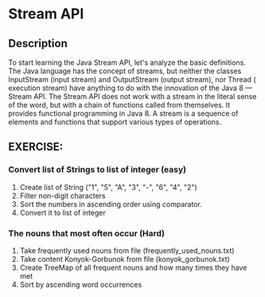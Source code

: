 # Stream API

## Description

To start learning the Java Stream API, let's analyze the basic definitions. The Java language has the concept of
streams, but neither the classes InputStream (input stream) and OutputStream (output stream), nor Thread (
execution stream) have anything to do with the innovation of the Java 8 — Stream API. The Stream API does not work with a
stream in the literal sense of the word, but with a chain of functions called from themselves. It provides
functional programming in Java 8. A stream is a sequence of elements and functions
that support various types of operations.

## EXERCISE:

### Convert list of Strings to list of integer (easy)

1. Create list of String ("1", "5", "A", "3", "-", "6", "4", "2")
2. Filter non-digit characters
3. Sort the numbers in ascending order using comparator.
4. Convert it to list of integer

### The nouns that most often occur (Hard)
1. Take frequently used nouns from file (frequently_used_nouns.txt)
2. Take content Konyok-Gorbunok from file (konyok_gorbunok.txt)
3. Create TreeMap of all frequent nouns and how many times they have met
4. Sort by ascending word occurrences


